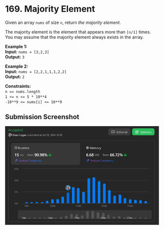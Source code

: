 # 169. Majority Element

Given an array `nums` of size `n`, return *the majority element*.

The majority element is the element that appears more than `[n/1]` times. You may assume that the majority element always exists in the array.

**Example 1:**  
    **Input:** `nums = [3,2,3]`  
    **Output:** `3`   

**Example 2:**  
    **Input:** `nums = [2,2,1,1,1,2,2]`  
    **Output:** `2`   

**Constraints:**  
    `n == nums.length`  
    `1 <= n <= 5 * 10**4`  
    `-10**9 <= nums[i] <= 10**9`  

## Submission Screenshot

![Image](./majority-element.png)